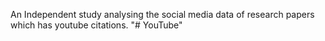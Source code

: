 An Independent study analysing the social media data of research papers which has youtube citations.
"# YouTube" 

